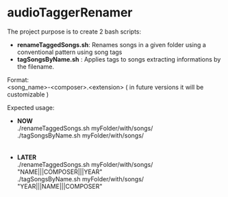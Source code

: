 # audioTaggerRenamer

The project purpose is to create 2 bash scripts:
<ul>
<li><b>renameTaggedSongs.sh</b>: Renames songs in a given folder using a conventional pattern using song tags</li>
<li><b>tagSongsByName.sh</b> : Applies tags to songs extracting informations by the filename.</li>
</ul>

Format: <br>
&lt;song_name&gt;-&lt;composer&gt;.&lt;extension&gt; ( in future versions it will be customizable )<br>

Expected usage: <br>
<ul>
<li><b>NOW</b><br>
    ./renameTaggedSongs.sh myFolder/with/songs/<br>
    ./tagSongsByName.sh myFolder/with/songs/<br>
    <br><br>
</li>
<li><b>LATER</b><br>
    ./renameTaggedSongs.sh myFolder/with/songs/ "NAME|||COMPOSER|||YEAR"<br>
    ./tagSongsByName.sh myFolder/with/songs/ "YEAR|||NAME|||COMPOSER"<br>
<br><br>
</li></ul>
